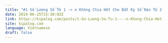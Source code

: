 ```yaml
---
title: "#1 Số Lượng Số Từ 1 -> n Không Chia Hết Cho Bất Kỳ Số Nào Từ 2 -> 10"
date: 2019-06-25T15:30:03Z
link: https://kipalog.com/posts/1-So-Luong-So-Tu-1----n-Khong-Chia-Het-Cho-Bat-Ky-So-Nao-Tu-2----10?utm_medium=RSS&utm_source=news.12bit.vn
site: kipalog.com
language: Vietnamese
draft: false
---
```

